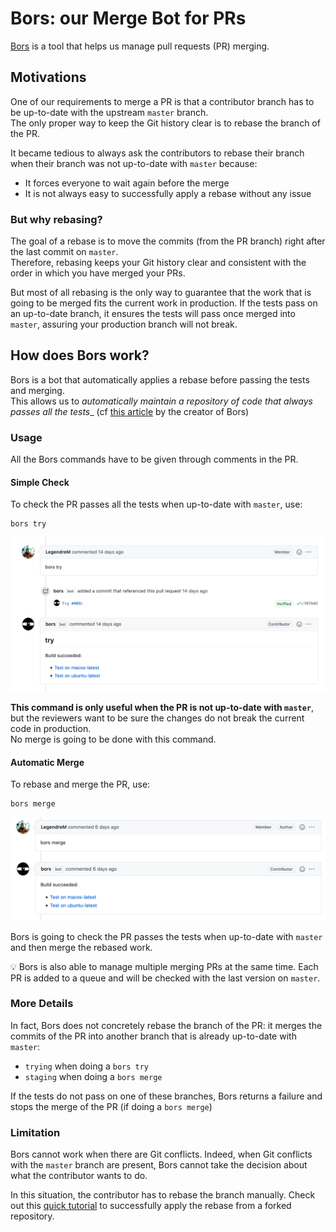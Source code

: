 # Bors: our Merge Bot for PRs

[Bors](https://github.com/bors-ng/bors-ng) is a tool that helps us manage pull requests (PR) merging.

## Motivations

One of our requirements to merge a PR is that a contributor branch has to be up-to-date with the upstream `master` branch.<br>
The only proper way to keep the Git history clear is to rebase the branch of the PR.

It became tedious to always ask the contributors to rebase their branch when their branch was not up-to-date with `master` because:
- It forces everyone to wait again before the merge
- It is not always easy to successfully apply a rebase without any issue

### But why rebasing?

The goal of a rebase is to move the commits (from the PR branch) right after the last commit on `master`.<br>
Therefore, rebasing keeps your Git history clear and consistent with the order in which you have merged your PRs.

But most of all rebasing is the only way to guarantee that the work that is going to be merged fits the current work in production. If the tests pass on an up-to-date branch, it ensures the tests will pass once merged into `master`, assuring your production branch will not break.

## How does Bors work?

Bors is a bot that automatically applies a rebase before passing the tests and merging.<br>
This allows us to _automatically maintain a repository of code that always passes all the tests__ (cf [this article](https://graydon2.dreamwidth.org/1597.html) by the creator of Bors)

### Usage

All the Bors commands have to be given through comments in the PR.

#### Simple Check

To check the PR passes all the tests when up-to-date with `master`, use:

```
bors try
```

![bors try](../assets/screenshots/bors_try.png)

**This command is only useful when the PR is not up-to-date with `master`**, but the reviewers want to be sure the changes do not break the current code in production.<br>
No merge is going to be done with this command.

#### Automatic Merge

To rebase and merge the PR, use:

```
bors merge
```

![bors merge](../assets/screenshots/bors_merge.png)

Bors is going to check the PR passes the tests when up-to-date with `master` and then merge the rebased work.

💡 Bors is also able to manage multiple merging PRs at the same time. Each PR is added to a queue and will be checked with the last version on `master`.

### More Details

In fact, Bors does not concretely rebase the branch of the PR: it merges the commits of the PR into another branch that is already up-to-date with `master`:

- `trying` when doing a `bors try`
- `staging` when doing a `bors merge`

If the tests do not pass on one of these branches, Bors returns a failure and stops the merge of the PR (if doing a `bors merge`)

### Limitation

Bors cannot work when there are Git conflicts. Indeed, when Git conflicts with the `master` branch are present, Bors cannot take the decision about what the contributor wants to do.

In this situation, the contributor has to rebase the branch manually. Check out this [quick tutorial](https://gist.github.com/curquiza/5f7ce615f85331f083cd467fc4e19398) to successfully apply the rebase from a forked repository.
